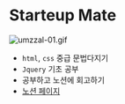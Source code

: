 # Starteup Mate
  
![umzzal-01.gif](https://s3-us-west-2.amazonaws.com/secure.notion-static.com/a33e0b9e-c5a3-4cdd-be20-9c3d006ec59e/umzzal-01.gif)

* `html`, `css` 중급 문법다지기
* `Jquery` 기초 공부
* 공부하고 노션에 회고하기
* [노션 페이지](https://resolute-cent-2ac.notion.site/d55fce3b9d38423fb00d2e01cc6e44a7)
